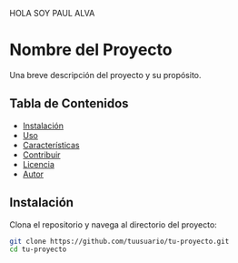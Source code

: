 HOLA SOY PAUL ALVA
# Nombre del Proyecto

Una breve descripción del proyecto y su propósito.

## Tabla de Contenidos

- [Instalación](#instalación)
- [Uso](#uso)
- [Características](#características)
- [Contribuir](#contribuir)
- [Licencia](#licencia)
- [Autor](#autor)

## Instalación

Clona el repositorio y navega al directorio del proyecto:

```bash
git clone https://github.com/tuusuario/tu-proyecto.git
cd tu-proyecto
